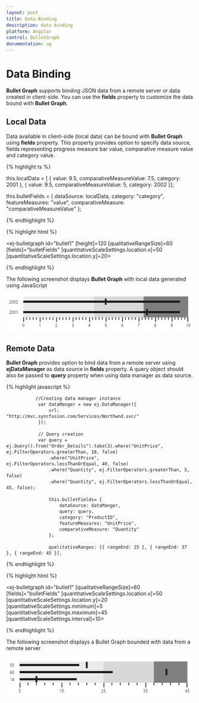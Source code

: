 ```yaml
---
layout: post
title: Data-Binding
description: data binding
platform: Angular
control: BulletGraph	
documentation: ug
---
```


# Data Binding

**Bullet Graph** supports binding JSON data from a remote server or data created in client-side. You can use the **fields** property to customize the data bound with **Bullet Graph**.

## Local Data

Data available in client-side (local data) can be bound with **Bullet Graph** using **fields** property. This property provides option to specify data source, fields representing progress measure bar value, comparative measure value and category value.

{% highlight ts %}



this.localData = [
   {
       value: 9.5, comparativeMeasureValue: 7.5,
       category: 2001
   },
   {
       value: 9.5, comparativeMeasureValue: 5,
       category: 2002
   }];

this.bulletFields = {
    dataSource: localData, category: "category",
    featureMeasures: "value",
    comparativeMeasure: "comparativeMeasureValue"
};

{% endhighlight %}

{% highlight html %}

<ej-bulletgraph id="bullet1" [height]=120 [qualitativeRangeSize]=60 [fields]="bulletFields"
       [quantitativeScaleSettings.location.x]=50 [quantitativeScaleSettings.location.y]=20>         
          
</ej-bulletgraph>

{% endhighlight %}


The following screenshot displays **Bullet Graph** with local data generated using JavaScript

![](Data-Binding_images/Data-Binding_img1.png) 

## Remote Data

**Bullet Graph** provides option to bind data from a remote server using **ejDataManager** as data source in **fields** property. A query object should also be passed to **query** property when using data manager as data source.

{% highlight javascript %}



               //Creating data manager instance
                var dataManger = new ej.DataManager({
                    url: "http://mvc.syncfusion.com/Services/Northwnd.svc/"
                });

                // Query creation
                var query = ej.Query().from("Order_Details").take(3).where("UnitPrice", ej.FilterOperators.greaterThan, 18, false)
                    .where("UnitPrice", ej.FilterOperators.lessThanOrEqual, 40, false)
                    .where("Quantity", ej.FilterOperators.greaterThan, 5, false)
                    .where("Quantity", ej.FilterOperators.lessThanOrEqual, 45, false);

                    this.bulletFields= {
                        dataSource: dataManger,
                        query: query,
                        category: "ProductID",
                        featureMeasures: "UnitPrice",
                        comparativeMeasure: "Quantity"
                    };

                    qualitativeRanges: [{ rangeEnd: 25 }, { rangeEnd: 37 }, { rangeEnd: 45 }],



{% endhighlight %}

{% highlight html %}

   <ej-bulletgraph id="bullet1" [qualitativeRangeSize]=60 [fields]="bulletFields" 
     [quantitativeScaleSettings.location.x]=50 [quantitativeScaleSettings.location.y]=20
     [quantitativeScaleSettings.minimum]=5 [quantitativeScaleSettings.maximum]=45 
                                              [quantitativeScaleSettings.interval]=10>
    <e-qualitativeranges>
         <e-qualitativerange rangeEnd="25">
         </e-qualitativerange>
         <e-qualitativerange rangeEnd="37">
         </e-qualitativerange>
         <e-qualitativerange rangeEnd="45">
         </e-qualitativerange>
     </e-qualitativeranges>                                                              
          
   </ej-bulletgraph>

{% endhighlight %}

The following screenshot displays a Bullet Graph bounded with data from a remote server

![](Data-Binding_images/Data-Binding_img2.png) 

